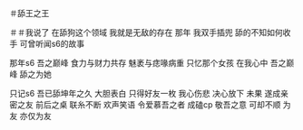＃舔王之王

＃＃我说了 在舔狗这个领域 我就是无敌的存在 那年 我双手插兜 舔的不知如何收手 可曾听闻s6的故事

那年s6 吾之巅峰 食力与财力共存 魅袤与痣喙病重 只忆那个女孩 在我心中 吾之巅峰 舔之为她

只记s6 吾已舔坤年之久 大胆表白 只得好友一枚 我心伤悲 决心放下 未果 遂成亲密之友 前后之桌 联糸不断 欢声笑语 令爱慕吾之者 成磕cp 敬吾之意 可却不顺 为友 亦仅为友
